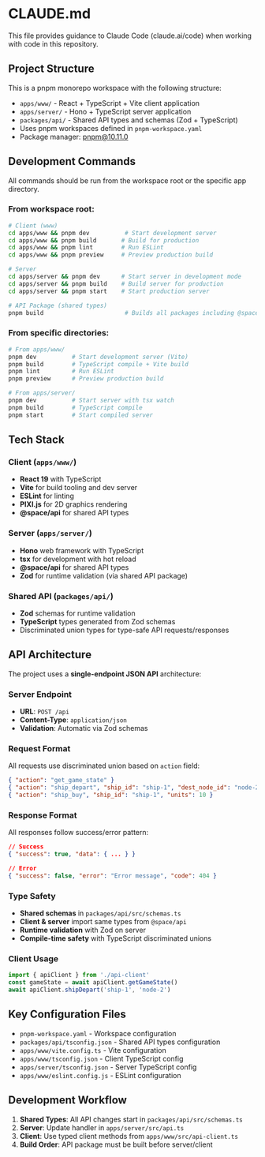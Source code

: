 # CLAUDE.md

This file provides guidance to Claude Code (claude.ai/code) when working with code in this repository.

## Project Structure

This is a pnpm monorepo workspace with the following structure:
- `apps/www/` - React + TypeScript + Vite client application
- `apps/server/` - Hono + TypeScript server application
- `packages/api/` - Shared API types and schemas (Zod + TypeScript)
- Uses pnpm workspaces defined in `pnpm-workspace.yaml`
- Package manager: pnpm@10.11.0

## Development Commands

All commands should be run from the workspace root or the specific app directory.

### From workspace root:
```bash
# Client (www)
cd apps/www && pnpm dev          # Start development server
cd apps/www && pnpm build       # Build for production
cd apps/www && pnpm lint        # Run ESLint
cd apps/www && pnpm preview     # Preview production build

# Server
cd apps/server && pnpm dev      # Start server in development mode
cd apps/server && pnpm build    # Build server for production
cd apps/server && pnpm start    # Start production server

# API Package (shared types)
pnpm build                       # Builds all packages including @space/api
```

### From specific directories:
```bash
# From apps/www/
pnpm dev          # Start development server (Vite)
pnpm build        # TypeScript compile + Vite build
pnpm lint         # Run ESLint
pnpm preview      # Preview production build

# From apps/server/
pnpm dev          # Start server with tsx watch
pnpm build        # TypeScript compile
pnpm start        # Start compiled server
```

## Tech Stack

### Client (`apps/www/`)
- **React 19** with TypeScript
- **Vite** for build tooling and dev server
- **ESLint** for linting
- **PIXI.js** for 2D graphics rendering
- **@space/api** for shared API types

### Server (`apps/server/`)
- **Hono** web framework with TypeScript
- **tsx** for development with hot reload
- **@space/api** for shared API types
- **Zod** for runtime validation (via shared API package)

### Shared API (`packages/api/`)
- **Zod** schemas for runtime validation
- **TypeScript** types generated from Zod schemas
- Discriminated union types for type-safe API requests/responses

## API Architecture

The project uses a **single-endpoint JSON API** architecture:

### Server Endpoint
- **URL**: `POST /api`
- **Content-Type**: `application/json`
- **Validation**: Automatic via Zod schemas

### Request Format
All requests use discriminated union based on `action` field:
```json
{ "action": "get_game_state" }
{ "action": "ship_depart", "ship_id": "ship-1", "dest_node_id": "node-2" }
{ "action": "ship_buy", "ship_id": "ship-1", "units": 10 }
```

### Response Format
All responses follow success/error pattern:
```json
// Success
{ "success": true, "data": { ... } }

// Error  
{ "success": false, "error": "Error message", "code": 404 }
```

### Type Safety
- **Shared schemas** in `packages/api/src/schemas.ts`
- **Client & server** import same types from `@space/api`
- **Runtime validation** with Zod on server
- **Compile-time safety** with TypeScript discriminated unions

### Client Usage
```typescript
import { apiClient } from './api-client'
const gameState = await apiClient.getGameState()
await apiClient.shipDepart('ship-1', 'node-2')
```

## Key Configuration Files

- `pnpm-workspace.yaml` - Workspace configuration
- `packages/api/tsconfig.json` - Shared API types configuration
- `apps/www/vite.config.ts` - Vite configuration
- `apps/www/tsconfig.json` - Client TypeScript config
- `apps/server/tsconfig.json` - Server TypeScript config
- `apps/www/eslint.config.js` - ESLint configuration

## Development Workflow

1. **Shared Types**: All API changes start in `packages/api/src/schemas.ts`
2. **Server**: Update handler in `apps/server/src/api.ts` 
3. **Client**: Use typed client methods from `apps/www/src/api-client.ts`
4. **Build Order**: API package must be built before server/client